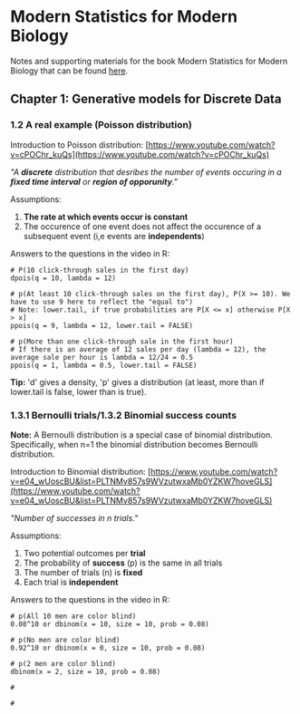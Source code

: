 # Modern Statistics for Modern Biology

Notes and supporting materials for the book Modern Statistics for Modern Biology that can be found [here](https://www.huber.embl.de/msmb/).


## Chapter 1: Generative models for Discrete Data

### 1.2 A real example (Poisson distribution)

Introduction to Poisson distribution: [https://www.youtube.com/watch?v=cPOChr_kuQs](https://www.youtube.com/watch?v=cPOChr_kuQs)

*"A **discrete** distribution that desribes the number of events occuring in a **fixed time interval** or **region of opporunity**."*

Assumptions:

1) **The rate at which events occur is constant**
2) The occurence of one event does not affect the occurence of a subsequent event (i,e events are **independents**)

Answers to the questions in the video in R:

```
# P(10 click-through sales in the first day)
dpois(q = 10, lambda = 12)

# p(At least 10 click-through sales on the first day), P(X >= 10). We have to use 9 here to reflect the "equal to")
# Note: lower.tail, if true probabilities are P[X <= x] otherwise P[X > x]
ppois(q = 9, lambda = 12, lower.tail = FALSE)

# p(More than one click-through sale in the first hour)
# If there is an average of 12 sales per day (lambda = 12), the average sale per hour is lambda = 12/24 = 0.5
ppois(q = 1, lambda = 0.5, lower.tail = FALSE)
```

**Tip:** 'd' gives a density, 'p' gives a distribution (at least, more than if lower.tail is false, lower than is true).


### 1.3.1 Bernoulli trials/1.3.2 Binomial success counts

**Note:** A Bernoulli distribution is a special case of binomial distribution. Specifically, when n=1 the binomial distribution becomes Bernoulli distribution.

Introduction to Binomial distribution: [https://www.youtube.com/watch?v=e04_wUoscBU&list=PLTNMv857s9WVzutwxaMb0YZKW7hoveGLS](https://www.youtube.com/watch?v=e04_wUoscBU&list=PLTNMv857s9WVzutwxaMb0YZKW7hoveGLS)

*"Number of successes in n trials."*

Assumptions:

1) Two potential outcomes per **trial**
2) The probability of **success** (p) is the same in all trials
3) The number of trials (n) is **fixed**
4) Each trial is **independent**

 Answers to the questions in the video in R:
 
 ```
 # p(All 10 men are color blind)
 0.08^10 or dbinom(x = 10, size = 10, prob = 0.08)
 
 # p(No men are color blind)
 0.92^10 or dbinom(x = 0, size = 10, prob = 0.08)
 
 # p(2 men are color blind)
 dbinom(x = 2, size = 10, prob = 0.08)
 
 # 
 
 # 
 ``` 